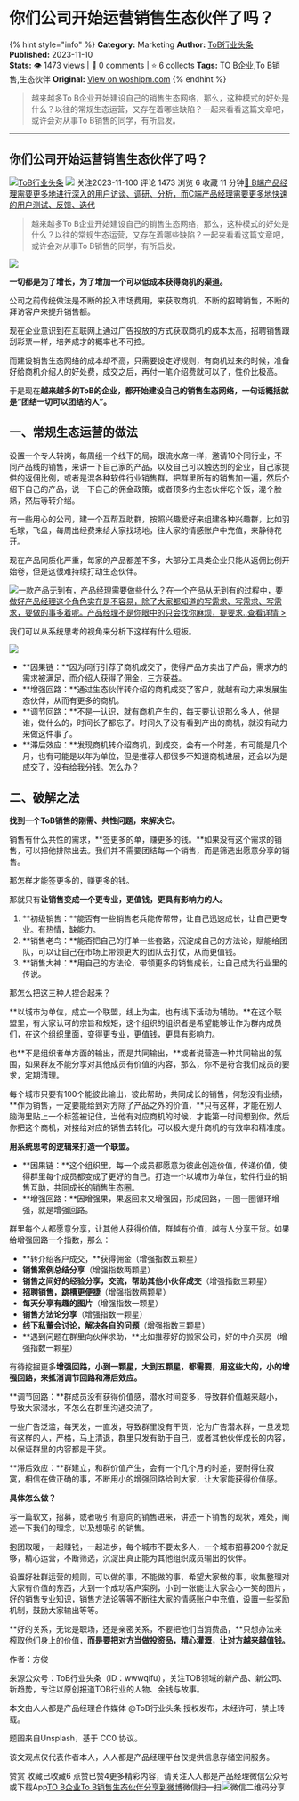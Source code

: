 # 你们公司开始运营销售生态伙伴了吗？
{% hint style="info" %}
**Category:** Marketing
**Author:** [ToB行业头条](https://www.woshipm.com/u/1282717)
**Published:** 2023-11-10  
**Stats:** 👁️ 1473 views | 💬 0 comments | ⭐ 6 collects
**Tags:** TO B企业,To B销售,生态伙伴
**Original:** [View on woshipm.com](https://www.woshipm.com/marketing/5937703.html)
{% endhint %}
> 越来越多To B企业开始建设自己的销售生态网络，那么，这种模式的好处是什么？以往的常规生态运营，又存在着哪些缺陷？一起来看看这篇文章吧，或许会对从事To B销售的同学，有所启发。

---

## 你们公司开始运营销售生态伙伴了吗？

[![](https://image.woshipm.com/wp-files/2021/06/MqyATQFLPw8nrssvlvHx.jpg!/both/72x72)](https://www.woshipm.com/u/1282717)[ToB行业头条](https://www.woshipm.com/u/1282717) ![](https://static.woshipm.com/tag/1122_1@2x.png) 关注2023-11-100 评论 1473 浏览 6 收藏 11 分钟[🔗 B端产品经理需要更多地进行深入的用户访谈、调研、分析，而C端产品经理需要更多地快速的用户测试、反馈、迭代](https://ke.qidianla.com/courses/bcpm)

> 越来越多To B企业开始建设自己的销售生态网络，那么，这种模式的好处是什么？以往的常规生态运营，又存在着哪些缺陷？一起来看看这篇文章吧，或许会对从事To B销售的同学，有所启发。

![](https://image.woshipm.com/2023/04/13/f642ff6a-d9de-11ed-bd5e-00163e0b5ff3.jpg)

**一切都是为了增长，为了增加一个可以低成本获得商机的渠道。**

公司之前传统做法是不断的投入市场费用，来获取商机，不断的招聘销售，不断的拜访客户来提升销售额。

现在企业意识到在互联网上通过广告投放的方式获取商机的成本太高，招聘销售跟刮彩票一样，培养成才的概率也不可控。

而建设销售生态网络的成本却不高，只需要设定好规则，有商机过来的时候，准备好给商机介绍人的好处费，成交之后，再付一笔介绍费就可以了，性价比极高。

于是现在**越来越多的ToB的企业，都开始建设自己的销售生态网络，**一句话概括就是**“团结一切可以团结的人”。**

## 一、常规生态运营的做法

设置一个专人转岗，每周组一个线下的局，跟流水席一样，邀请10个同行业，不同产品线的销售，来讲一下自己家的产品，以及自己可以触达到的企业，自己家提供的返佣比例，或者是混各种软件行业销售群，把群里所有的销售加一遍，然后介绍下自己的产品，说一下自己的佣金政策，或者顶多约生态伙伴吃个饭，混个脸熟，然后等转介绍。

有一些用心的公司，建一个互帮互助群，按照兴趣爱好来组建各种兴趣群，比如羽毛球，飞盘，每周出经费来给大家找场地，往大家的情感账户中充值，来静待花开。

现在产品同质化严重，每家的产品都差不多，大部分工具类企业只能从返佣比例开始卷，但是这很难持续打动生态伙伴。

[![](https://image.woshipm.com/2023/08/02/58dc678c-30e3-11ee-88e7-00163e0b5ff3.png)一款产品无到有，产品经理需要做些什么？在一个产品从无到有的过程中，要做好产品经理这个角色实在是不容易，除了大家都知道的写需求、写需求、写需求，要做的事多着呢。产品经理不是你眼中的只会找你麻烦，提要求..查看详情 >](https://ke.qidianla.com/courses/bcpm)

我们可以从系统思考的视角来分析下这样有什么短板。

![](https://image.woshipm.com/wp-files/2023/11/OptSqG8r4JVEK6W5fhr3.png)

*   **因果链：**因为同行引荐了商机成交了，使得产品方卖出了产品，需求方的需求被满足，而介绍人获得了佣金，三方获益。
*   **增强回路：**通过生态伙伴转介绍的商机成交了客户，就越有动力来发展生态伙伴，从而有更多的商机。
*   **调节回路：**不是一认识，就有商机产生的，每天要认识那么多人，他是谁，做什么的，时间长了都忘了。时间久了没有看到产出的商机，就没有动力来做这件事了。
*   **滞后效应：**发现商机转介绍商机，到成交，会有一个时差，有可能是几个月，也有可能是以年为单位，但是推荐人都很多不知道商机进展，还会以为是成交了，没有给我分钱。怎么办？

## 二、破解之法

**找到一个ToB销售的刚需、共性问题，来解决它。**

销售有什么共性的需求，**签更多的单，赚更多的钱。**如果没有这个需求的销售，可以把他排除出去。我们并不需要团结每一个销售，而是筛选出愿意分享的销售。

那怎样才能签更多的，赚更多的钱。

那就只有**让销售变成一个更专业，更值钱，更具有影响力的人。**

1.  **初级销售：**能否有一些销售老兵能传帮带，让自己迅速成长，让自己更专业。有热情，缺能力。
2.  **销售老鸟：**能否把自己的打单一些套路，沉淀成自己的方法论，赋能给团队，可以让自己在市场上带领更大的团队去打仗，从而更值钱。
3.  **销售大神：**用自己的方法论，带领更多的销售成长，让自己成为行业里的传说。

那怎么把这三种人捏合起来？

**以城市为单位，成立一个联盟，线上为主，也有线下活动为辅助。**在这个联盟里，有大家认可的宗旨和规矩，这个组织的组织者是希望能够让作为群内成员们，在这个组织里面，变得更专业，更值钱，更具有影响力。

也**不是组织者单方面的输出，而是共同输出，**或者说营造一种共同输出的氛围，如果群友不能分享对其他成员有价值的内容，那么，你不是符合我们成员的要求，定期清理。

每个城市只要有100个能彼此输出，彼此帮助，共同成长的销售，何愁没有业绩，**作为销售，一定要能给到对方除了产品之外的价值，**只有这样，才能在别人脑海里贴上一个标签被记住，当他有对应商机的时候，才能第一时间想到你。然后你把这个商机，对接给对应的销售去转化，可以极大提升商机的有效率和精准度。

**用系统思考的逻辑来打造一个联盟。**

*   **因果链：**这个组织里，每一个成员都愿意为彼此创造价值，传递价值，使得群里每个成员都变成了更好的自己。打造一个以城市为单位，软件行业的销售互助，共同成长的销售生态圈。
*   **增强回路：**因增强果，果返回来又增强因，形成回路，一圈一圈循环增强，就是增强回路。

群里每个人都愿意分享，让其他人获得价值，群越有价值，越有人分享干货。如果给增强回路一个指数，那么：

*   **转介绍客户成交，**获得佣金（增强指数五颗星）
*   **销售案例总结分享**（增强指数两颗星）
*   **销售之间好的经验分享，交流，帮助其他小伙伴成交**（增强指数三颗星）
*   **招聘销售，跳槽更便捷**（增强指数两颗星）
*   **每天分享有趣的图片**（增强指数一颗星）
*   **销售方法论分享**（增强指数一颗星）
*   **线下私董会讨论，解决各自的问题**（增强指数三颗星）
*   **遇到问题在群里向伙伴求助，**比如推荐好的搬家公司，好的中介买房（增强指数一颗星）

有待挖掘更多**增强回路，**小到一颗星，大到五颗星，都需要，用这些大的，小的增强回路，来**抵消调节回路和滞后效应。**

**调节回路：**群成员没有获得价值感，潜水时间变多，导致群价值越来越小，导致大家潜水，不怎么在群里沟通交流了。

一些广告泛滥，每天发，一直发，导致群里没有干货，沦为广告潜水群，一旦发现有这样的人，严格，马上清退，群里只发有助于自己，或者其他伙伴成长的内容，以保证群里的内容都是干货。

**滞后效应：**群建立，和群价值产生，会有一个几个月的时差，要耐得住寂寞，相信在做正确的事，不断用小的增强回路给到大家，让大家能获得价值感。

**具体怎么做？**

写一篇软文，招募，或者吸引有意向的销售进来，讲述一下销售的现状，难处，阐述一下我们的理念，以及想吸引的销售。

抱团取暖，一起赚钱，一起进步，每个城市不要太多人，一个城市招募200个就足够，精心运营，不断筛选，沉淀出真正能为其他组织成员输出的伙伴。

设置好社群运营的规则，可以做的事，不能做的事，希望大家做的事，收集整理对大家有价值的东西，大到一个成功客户案例，小到一张能让大家会心一笑的图片，好的销售专业知识，销售方法论等等不断往大家的情感账户中充值，设置一些奖励机制，鼓励大家输出等等。

**好的关系，无论是职场，还是亲密关系，不要把他们当消费品，**只想办法来榨取他们身上的价值，**而是要把对方当做投资品，精心灌溉，让对方越来越值钱。**

作者：方俊

来源公众号：ToB行业头条（ID：wwwqifu），关注TOB领域的新产品、新公司、新趋势，专注以原创报道TOB行业的人物、金钱与故事。

本文由人人都是产品经理合作媒体 @ToB行业头条 授权发布，未经许可，禁止转载。

题图来自Unsplash，基于 CC0 协议。

该文观点仅代表作者本人，人人都是产品经理平台仅提供信息存储空间服务。

赞赏 收藏已收藏6 点赞已赞4更多精彩内容，请关注人人都是产品经理微信公众号或下载App[TO B企业](https://www.woshipm.com/tag/to-b%e4%bc%81%e4%b8%9a)[To B销售](https://www.woshipm.com/tag/to-b%e9%94%80%e5%94%ae)[生态伙伴](https://www.woshipm.com/tag/%e7%94%9f%e6%80%81%e4%bc%99%e4%bc%b4)[分享到微博](https://service.weibo.com/share/share.php?appkey=2775287854&title=你们公司开始运营销售生态伙伴了吗？&url=https://www.woshipm.com/marketing/5937703.html&pic=https://image.woshipm.com/2023/04/13/f642ff6a-d9de-11ed-bd5e-00163e0b5ff3.jpg)微信扫一扫![微信二维码](https://api.pwmqr.com/qrcode/create/?url=https://www.woshipm.com/marketing/5937703.html)分享